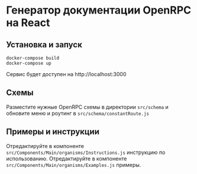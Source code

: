 # Генератор документации OpenRPC на React

## Установка и запуск

```shell
docker-compose build
docker-compose up
```
Сервис будет доступен на http://localhost:3000
## Схемы

Разместите нужные OpenRPC схемы в директории `src/schema` и обновите меню и роутинг в `src/schema/constantRoute.js`

## Примеры и инструкции

Отредактируйте в компоненте `src/Components/Main/organisms/Instructions.js` инструкцию по использованию.
Отредактируйте в компоненте `src/Components/Main/organisms/Examples.js` примеры.
